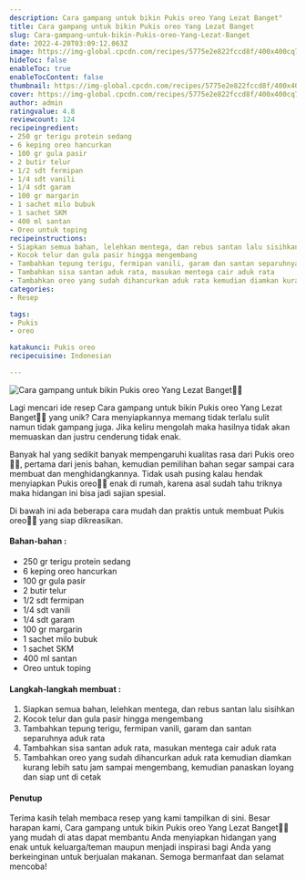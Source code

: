 ```yaml
---
description: Cara gampang untuk bikin Pukis oreo Yang Lezat Banget"
title: Cara gampang untuk bikin Pukis oreo Yang Lezat Banget
slug: Cara-gampang-untuk-bikin-Pukis-oreo-Yang-Lezat-Banget
date: 2022-4-20T03:09:12.063Z
image: https://img-global.cpcdn.com/recipes/5775e2e822fccd8f/400x400cq70/photo.jpg
hideToc: false
enableToc: true
enableTocContent: false
thumbnail: https://img-global.cpcdn.com/recipes/5775e2e822fccd8f/400x400cq70/photo.jpg
cover: https://img-global.cpcdn.com/recipes/5775e2e822fccd8f/400x400cq70/photo.jpg
author: admin
ratingvalue: 4.8
reviewcount: 124
recipeingredient:
- 250 gr terigu protein sedang
- 6 keping oreo hancurkan
- 100 gr gula pasir
- 2 butir telur
- 1/2 sdt fermipan
- 1/4 sdt vanili
- 1/4 sdt garam
- 100 gr margarin
- 1 sachet milo bubuk
- 1 sachet SKM
- 400 ml santan
- Oreo untuk toping
recipeinstructions:
- Siapkan semua bahan, lelehkan mentega, dan rebus santan lalu sisihkan
- Kocok telur dan gula pasir hingga mengembang
- Tambahkan tepung terigu, fermipan vanili, garam dan santan separuhnya aduk rata
- Tambahkan sisa santan aduk rata, masukan mentega cair aduk rata
- Tambahkan oreo yang sudah dihancurkan aduk rata kemudian diamkan kurang lebih satu jam sampai mengembang, kemudian panaskan loyang dan siap unt di cetak
categories:
- Resep

tags:
- Pukis
- oreo

katakunci: Pukis oreo
recipecuisine: Indonesian

---
```


![Cara gampang untuk bikin Pukis oreo Yang Lezat Banget👩‍🍳](https://img-global.cpcdn.com/recipes/5775e2e822fccd8f/400x400cq70/photo.jpg)

Lagi mencari ide resep Cara gampang untuk bikin Pukis oreo Yang Lezat Banget👩‍🍳 yang unik? Cara menyiapkannya memang tidak terlalu sulit namun tidak gampang juga. Jika keliru mengolah maka hasilnya tidak akan memuaskan dan justru cenderung tidak enak.

Banyak hal yang sedikit banyak mempengaruhi kualitas rasa dari Pukis oreo👩‍🍳, pertama dari jenis bahan, kemudian pemilihan bahan segar sampai cara membuat dan menghidangkannya. Tidak usah pusing kalau hendak menyiapkan Pukis oreo👩‍🍳 enak di rumah, karena asal sudah tahu triknya maka hidangan ini bisa jadi sajian spesial.

Di bawah ini ada beberapa cara mudah dan praktis untuk membuat Pukis oreo👩‍🍳 yang siap dikreasikan.

<!--inarticleads1-->

#### Bahan-bahan :

- 250 gr terigu protein sedang
- 6 keping oreo hancurkan
- 100 gr gula pasir
- 2 butir telur
- 1/2 sdt fermipan
- 1/4 sdt vanili
- 1/4 sdt garam
- 100 gr margarin
- 1 sachet milo bubuk
- 1 sachet SKM
- 400 ml santan
- Oreo untuk toping

<!--inarticleads2-->

#### Langkah-langkah membuat :

1. Siapkan semua bahan, lelehkan mentega, dan rebus santan lalu sisihkan
1. Kocok telur dan gula pasir hingga mengembang
1. Tambahkan tepung terigu, fermipan vanili, garam dan santan separuhnya aduk rata
1. Tambahkan sisa santan aduk rata, masukan mentega cair aduk rata
1. Tambahkan oreo yang sudah dihancurkan aduk rata kemudian diamkan kurang lebih satu jam sampai mengembang, kemudian panaskan loyang dan siap unt di cetak

#### Penutup

Terima kasih telah membaca resep yang kami tampilkan di sini. Besar harapan kami, Cara gampang untuk bikin Pukis oreo Yang Lezat Banget👩‍🍳 yang mudah di atas dapat membantu Anda menyiapkan hidangan yang enak untuk keluarga/teman maupun menjadi inspirasi bagi Anda yang berkeinginan untuk berjualan makanan. Semoga bermanfaat dan selamat mencoba!
